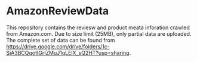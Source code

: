# AmazonReviewData
This repository contains the reviesw and product meata inforation crawled from Amazon.com. Due to size limit (25MB), only  partial data are uploaded. The complete set of data can be found from https://drive.google.com/drive/folders/1c-SjA3BCQqotIGrIZMuJ1qLEIX_sQ2HT?usp=sharing. 
